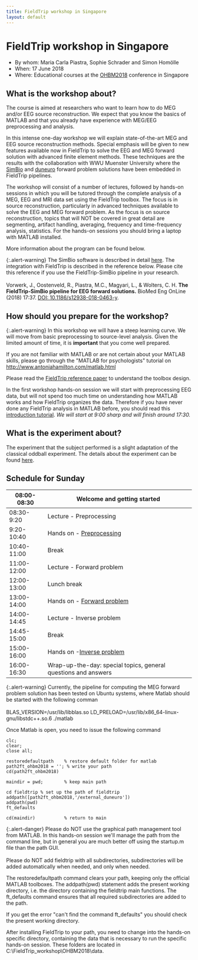 ```yaml
---
title: FieldTrip workshop in Singapore
layout: default
---
```


# FieldTrip workshop in Singapore

*  By whom: Maria Carla Piastra, Sophie Schrader and Simon Homölle
*  When: 17 June 2018
*  Where: Educational courses at the [OHBM2018](https://www.humanbrainmapping.org/files/2018/ED/EEG%20and%20MEG(1).pdf)  conference in Singapore

## What is the workshop about?

The course is aimed at researchers who want to learn how to do MEG and/or EEG source reconstruction. We expect that you know the basics of MATLAB and that you already have experience with MEG/EEG preprocessing and analysis.

In this intense one-day workshop we will explain state-of-the-art MEG and EEG source reconstruction methods. Special emphasis will be given to new features available now in FieldTrip to solve the EEG and MEG forward solution with advanced finite element methods. These techniques are the results with the collaboration with WWU Muenster University where the [SimBio](https://www.mrt.uni-jena.de/simbio/index.php/Main_Page#Welcome) and [duneuro](http://duneuro.org/) forward problem solutions have been embedded in FieldTrip pipelines.

The workshop will consist of a number of lectures, followed by hands-on sessions in which you will be tutored through the complete analysis of a MEG, EEG and MRI data set using the FieldTrip toolbox. The focus is in source reconstruction, particularly in advanced techniques available to solve the EEG and MEG forward problem. As the focus is on source reconstruction, topics that will NOT be covered in great detail are segmenting, artifact handling, averaging, frequency and time-frequency analysis, statistics.  For the hands-on sessions you should bring a laptop with MATLAB installed.

More information about the program can be found below.

{:.alert-warning}
The SimBio software is described in detail [here](https://www.mrt.uni-jena.de/simbio/index.php/Main_Page#Welcome). The integration with FieldTrip is described in the reference below. Please cite this reference if you use the FieldTrip-SimBio pipeline in your research.
<br/>
<br/>
Vorwerk, J., Oostenveld, R., Piastra, M.C., Magyari, L., & Wolters, C. H. **The FieldTrip‐SimBio pipeline for EEG forward solutions.** BioMed Eng OnLine (2018) 17:37. [DOI: 10.1186/s12938-018-0463-y](https://doi.org/10.1186/s12938-018-0463-y).

## How should you prepare for the workshop?

{:.alert-warning}
In this workshop we will have a steep learning curve. We will move from basic preprocessing to source-level analysis. Given the limited amount of time, it is **important** that you come well prepared.

If you are not familiar with MATLAB or are not certain about your MATLAB skills, please go through the "MATLAB for psychologists" tutorial on http://www.antoniahamilton.com/matlab.html

Please read the [FieldTrip reference paper](http://www.hindawi.com/journals/cin/2011/156869/) to understand the toolbox design.

In the first workshop hands-on session we will start with preprocessing EEG data, but will not spend too much time on understanding how MATLAB works and how FieldTrip organizes the data. Therefore if you have never done any FieldTrip analysis in MATLAB before, you should read this [introduction tutorial](/tutorial/introduction).
*We will start at 9:00 sharp and will finish around 17:30.*

## What is the experiment about?

The experiment that the subject performed is a slight adaptation of the classical oddball experiment. The details about the experiment can be found [here](/tutorial/natmeg/dataset).

##  Schedule for Sunday

 | 08:00-08:30 | Welcome and getting started                                    |
 | ----------- | ---------------------------                                    |
 | 08:30-9:20  | Lecture - Preprocessing                                        |
 | 9:20-10:40  | Hands on - [Preprocessing](/workshop/ohbm2018/preprocessing)   |
 | 10:40-11:00 | Break                                                          |
 | 11:00-12:00 | Lecture - Forward problem                                      |
 | 12:00-13:00 | Lunch break                                                    |
 | 13:00-14:00 | Hands on - [Forward problem](/workshop/ohbm2018/forward )      |
 | 14:00-14:45 | Lecture - Inverse problem                                      |
 | 14:45-15:00 | Break                                                          |
 | 15:00-16:00 | Hands on -[Inverse problem](/workshop/ohbm2018/inverse )       |
 | 16:00-16:30 | Wrap-up-the-day: special topics, general questions and answers |

{:.alert-warning}
Currently, the pipeline for computing the MEG forward problem solution has been tested on Ubuntu systems, where Matlab should be started with the following comman
<br/>
<br/>
  BLAS_VERSION=/usr/lib/libblas.so LD_PRELOAD=/usr/lib/x86_64-linux-gnu/libstdc++.so.6 ./matlab

Once Matlab is open, you need to issue the following command

	clc;
	clear;
	close all;

	restoredefaultpath    % restore default folder for matlab
	path2ft_ohbm2018 = ''; % write your path
	cd(path2ft_ohbm2018)

	maindir = pwd;        % keep main path

	cd fieldtrip % set up the path of fieldtrip
	addpath([path2ft_ohbm2018,'/external_duneuro'])
	addpath(pwd)
	ft_defaults

	cd(maindir)           % return to main

{:.alert-danger}
Please do NOT use the graphical path management tool from MATLAB. In this hands-on session we'll manage the path from the command line, but in general you are much better off using the startup.m file than the path GUI.
<br/>
<br/>
Please do NOT add fieldtrip with all subdirectories, subdirectories will be added automatically when needed, and only when needed.

The restoredefaultpath command clears your path, keeping only the official MATLAB toolboxes. The addpath(pwd) statement adds the present working directory, i.e. the directory containing the fieldtrip main functions. The ft_defaults command ensures that all required subdirectories are added to the path.

If you get the error "can't find the command ft_defaults" you should check the present working directory.

After installing FieldTrip to your path, you need to change into the hands-on specific directory, containing the data that is necessary to run the specific hands-on session. These folders are located in C:\FieldTrip_workshop\OHBM2018\data.
